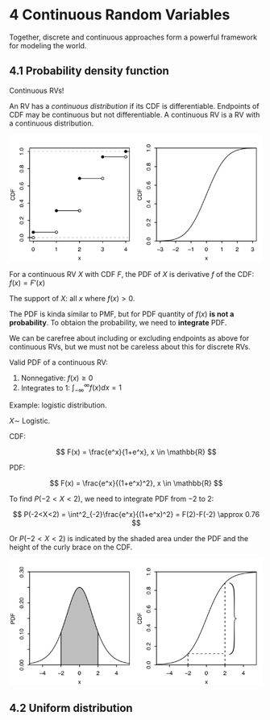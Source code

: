 # 4 Continuous Random Variables

Together, discrete and continuous approaches form a powerful framework
for modeling the world.

## 4.1 Probability density function

Continuous RVs!

An RV has a *continuous distribution* if its CDF is differentiable. Endpoints of CDF may be continuous but not differentiable. A continuous RV is a RV with a continuous distribution.

![image](discrete_vs_continuous.png "Discrete RVs and Continuous RVs")

For a continuous RV $X$ with CDF $F$, the PDF of $X$ is derivative $f$ of the CDF: $f(x)=F'(x)$

The support of $X$: all $x$ where $f(x)>0$.

The PDF is kinda similar to PMF, but for PDF quantity of $f(x)$ **is not a probability**. To obtaion the probability, we need to **integrate** PDF.

 We can be carefree about including or excluding endpoints as above for continuous RVs, but we must not be careless about this for discrete RVs.

Valid PDF of a continuous RV:

1. Nonnegative: $f(x) \geq 0$
2. Integrates to 1: $\int^{\infty}_{-\infty}f(x)dx=1$

Example: logistic distribution.

$X \sim$ Logistic.

CDF:

$$
F(x) = \frac{e^x}{1+e^x}, x \in \mathbb{R}
$$

PDF:

$$
F(x) = \frac{e^x}{(1+e^x)^2}, x \in \mathbb{R}
$$

To find $P(-2<X<2)$, we need to integrate PDF from $-2$ to $2$:

$$
P(-2<X<2) = \int^2_{-2}\frac{e^x}{(1+e^x)^2} = F(2)-F(-2) \approx 0.76
$$

Or $P(−2<X<2)$ is indicated by the shaded area under the PDF and the height of the curly brace on the CDF.

![image](logPDFCDF.png)

## 4.2 Uniform distribution
